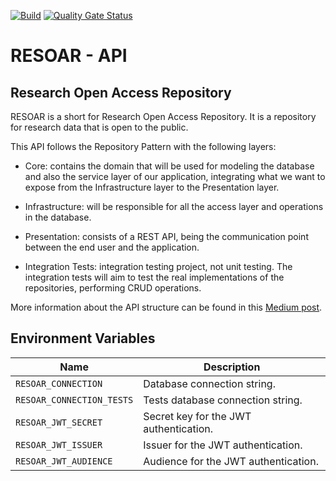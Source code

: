 [![Build](https://github.com/Lucas-Alf/resoar-api/actions/workflows/build.yml/badge.svg)](https://github.com/Lucas-Alf/resoar-api/actions/workflows/build.yml)
[![Quality Gate Status](https://sonarcloud.io/api/project_badges/measure?project=Lucas-Alf_resoar-api&metric=alert_status)](https://sonarcloud.io/summary/new_code?id=Lucas-Alf_resoar-api)

# RESOAR - API

## Research Open Access Repository

RESOAR is a short for Research Open Access Repository. It is a repository for research data that is open to the public.

This API follows the Repository Pattern with the following layers:

- Core: contains the domain that will be used for modeling the database and also the service layer of our application, integrating what we want to expose from the Infrastructure layer to the Presentation layer.

- Infrastructure: will be responsible for all the access layer and operations in the database.

- Presentation: consists of a REST API, being the communication point between the end user and the application.

- Integration Tests: integration testing project, not unit testing. The integration tests will aim to test the real implementations of the repositories, performing CRUD operations.

More information about the API structure can be found in this [Medium post](https://medium.com/@adlerpagliarini/c-net-core-criando-uma-aplica%C3%A7%C3%A3o-utilizando-repository-pattern-com-dois-orms-diferentes-dapper-97e8aa6ca35).

## Environment Variables
| Name                      | Description                            |
|---------------------------|----------------------------------------|
| `RESOAR_CONNECTION`       | Database connection string.            |
| `RESOAR_CONNECTION_TESTS` | Tests database connection string.      |
| `RESOAR_JWT_SECRET`       | Secret key for the JWT authentication. |
| `RESOAR_JWT_ISSUER`       | Issuer for the JWT authentication.     |
| `RESOAR_JWT_AUDIENCE`     | Audience for the JWT authentication.   |
